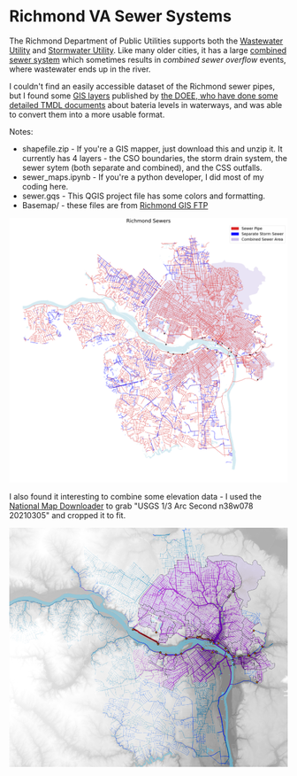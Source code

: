 # Richmond VA Sewer Systems

The Richmond Department of Public Utilities supports both the [Wastewater Utility](http://rva.gov/public-utilities/wastewater-utility) and [Stormwater Utility](https://rvah2o.org/). Like many older cities, it has a large [combined sewer system](https://rvah2o.org/combined-sewer-system/) which sometimes results in *combined sewer overflow* events, where wastewater ends up in the river.

I couldn't find an easily accessible dataset of the Richmond sewer pipes, but I found some [GIS layers](https://www.arcgis.com/home/search.html?q=owner%3A%22DOEE_GIS%22&t=content&restrict=false) published by [the DOEE, who have done some detailed TMDL documents](https://doee.dc.gov/service/total-maximum-daily-load-tmdl-documents) about bateria levels in waterways, and was able to convert them into a more usable format.

Notes:

* shapefile.zip - If you're a GIS mapper, just download this and unzip it. It currently has 4 layers - the CSO boundaries, the storm drain system, the sewer sytem (both separate and combined), and the CSS outfalls. 
* sewer_maps.ipynb - If you're a python developer, I did most of my coding here.
* sewer.gqs - This QGIS project file has some colors and formatting.
* Basemap/ - these files are from [Richmond GIS FTP](ftp://ftp.ci.richmond.va.us/GIS/Shapefiles/Basemap/)

![A map of Richmond sewer lines](pics/sewers.png)

I also found it interesting to combine some elevation data - I used the [National Map Downloader](https://apps.nationalmap.gov/downloader/) to grab "USGS 1/3 Arc Second n38w078 20210305" and cropped it to fit.

![A map of Richmond sewer lines, colored by type, shaded by elevation, thickness by pipe size](pics/pipe%20size%20and%20elevation.png)
